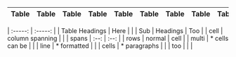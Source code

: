 |   Table  |   Table  |   Table  |   Table  |   Table  |   Table  |   Table  |   Table  |   Table  |   Table  |   Table  |
| :-----: | :-----: | :-----: | :-----: | :-----: | :-----: | :-----: | :-----: | :-----: | :-----: | :-----: |

| :-----: | :-----: |
| Table Headings   | Here | |
| Sub   | Headings | Too  |
| cell  | column spanning | |
| spans | :--: | :--: |
| rows  | normal   | cell |
| multi | * cells can be  | |
| line  | * formatted     | |
| cells | * paragraphs    | |
| too   |                 | |


